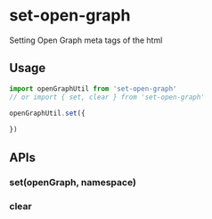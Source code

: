 # set-open-graph
Setting Open Graph meta tags of the html

## Usage

```js
import openGraphUtil from 'set-open-graph'
// or import { set, clear } from 'set-open-graph'

openGraphUtil.set({
  
})
```

## APIs

### set(openGraph, namespace)



### clear

